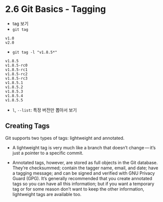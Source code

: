 # 2.6 Git Basics - Tagging

- tag 보기
- `git tag`

```
v1.0
v2.0
```

- `git tag -l "v1.8.5*"`

```
v1.8.5
v1.8.5-rc0
v1.8.5-rc1
v1.8.5-rc2
v1.8.5-rc3
v1.8.5.1
v1.8.5.2
v1.8.5.3
v1.8.5.4
v1.8.5.5
```

- `l`, `--list`: 특정 버전만 뽑아서 보기

## Creating Tags

Git supports two types of tags: lightweight and annotated.

- A lightweight tag is very much like a branch that doesn’t change — it’s just a pointer to a specific commit.

- Annotated tags, however, are stored as full objects in the Git database. They’re checksummed; contain the tagger name, email, and date; have a tagging message; and can be signed and verified with GNU Privacy Guard (GPG). It’s generally recommended that you create annotated tags so you can have all this information; but if you want a temporary tag or for some reason don’t want to keep the other information, lightweight tags are available too.
